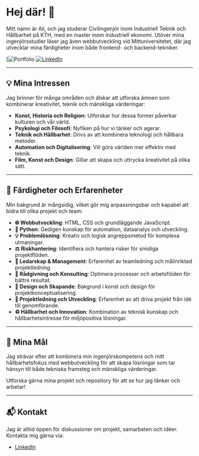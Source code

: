 # Hej där! 👋

Mitt namn är Ali, och jag studerar Civilingenjör inom Industriell Teknik och Hållbarhet på KTH, med en master inom industriell ekonomi. Utöver mina ingenjörsstudier läser jag även webbutveckling vid Mittuniversitetet, där jag utvecklar mina färdigheter inom både frontend- och backend-tekniker.

[![Portfolio](https://img.shields.io/badge/Portfolio-Inom_till%C3%A4mpad_Webbutveckling-brightgreen) [![LinkedIn](https://img.shields.io/badge/LinkedIn-ali--mohammad-blue)](https://www.linkedin.com/in/ali-mohammad-a0786061m/)

---

## 💡 Mina Intressen

Jag brinner för många områden och älskar att utforska ämnen som kombinerar kreativitet, teknik och mänskliga värderingar:

- **Konst, Historia och Religion**: Utforskar hur dessa former påverkar kulturen och vår värld.
- **Psykologi och Filosofi**: Nyfiken på hur vi tänker och agerar.
- **Teknik och Hållbarhet**: Drivs av att kombinera teknologi och hållbara metoder.
- **Automation och Digitalisering**: Vill göra världen mer effektiv med teknik.
- **Film, Konst och Design**: Gillar att skapa och uttrycka kreativitet på olika sätt.

---

## 🚀 Färdigheter och Erfarenheter

Min bakgrund är mångsidig, vilket gör mig anpassningsbar och kapabel att bidra till olika projekt och team:

- **🌐 Webbutveckling**: HTML, CSS och grundläggande JavaScript.
- **🐍 Python**: Gedigen kunskap för automation, dataanalys och utveckling.
- **💡 Problemlösning**: Kreativ och logisk angreppsmetod för komplexa utmaningar.
- **⚖️ Riskhantering**: Identifiera och hantera risker för smidiga projektflöden.
- **👥 Ledarskap & Management**: Erfarenhet av teamledning och målinriktad projektledning.
- **🧠 Rådgivning och Konsulting**: Optimera processer och arbetsflöden för bättre resultat.
- **🎨 Design och Skapande**: Bakgrund i konst och design för projektkonceptualisering.
- **📅 Projektledning och Utveckling**: Erfarenhet av att driva projekt från idé till genomförande.
- **♻️ Hållbarhet och Innovation**: Kombination av teknisk kunskap och hållbarhetsintresse för miljöpositiva lösningar.

---

## 🎯 Mina Mål

Jag strävar efter att kombinera min ingenjörskompetens och mitt hållbarhetsfokus med webbutveckling för att skapa lösningar som tar hänsyn till både tekniska framsteg och mänskliga värderingar. 

Utforska gärna mina projekt och repository för att se hur jag tänker och arbetar!

---

## 📬 Kontakt

Jag är alltid öppen för diskussioner om projekt, samarbeten och idéer. Kontakta mig gärna via:

- [LinkedIn](https://www.linkedin.com/in/ali-mohammad-a0786061m/)
